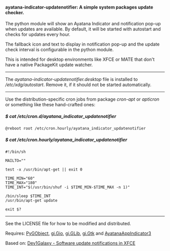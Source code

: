 #### ayatana-indicator-updatenotifier: A simple system packages update checker.

The python module will show an Ayatana Indicator and notification pop-up when updates are available. By default, it will be started with autostart and checks for updates every hour.

The fallback icon and text to display in notification pop-up and the update check interval is configurable in the python module.

This is intended for desktop environments like XFCE or MATE that don't have a native PackageKit update watcher.
___
The _ayatana-indicator-updatenotifier.desktop_ file is installed to _/etc/xdg/autostart_. Remove it, if it should not be started automatically.
___
Use the distribution-specific cron jobs from package _cron-apt_ or _apticron_ or something like these hand-crafted ones:

##### $ cat /etc/cron.d/ayatana_indicator_updatenotifier
```
@reboot root /etc/cron.hourly/ayatana_indicator_updatenotifier
```
##### $ cat /etc/cron.hourly/ayatana_indicator_updatenotifier
```
#!/bin/sh

MAILTO=""

test -x /usr/bin/apt-get || exit 0

TIME_MIN="60"
TIME_MAX="180"
TIME_INT="$(/usr/bin/shuf -i $TIME_MIN-$TIME_MAX -n 1)"

/bin/sleep $TIME_INT
/usr/bin/apt-get update

exit $?
```
___
See the LICENSE file for how to be modified and distributed.

Requires: [PyGObject](https://lazka.github.io/pgi-docs/GObject-2.0/index.html), [gi.Gio](https://lazka.github.io/pgi-docs/Gio-2.0/index.html), [gi.GLib](https://lazka.github.io/pgi-docs/GLib-2.0/index.html), [gi.Gtk](https://lazka.github.io/pgi-docs/Gtk-3.0/index.html) and [AyatanaAppIndicator3](https://lazka.github.io/pgi-docs/AyatanaAppIndicator3-0.1/index.html)

Based on: [Dev1Galaxy - Software update notifications in XFCE](https://dev1galaxy.org/viewtopic.php?id=2641)
